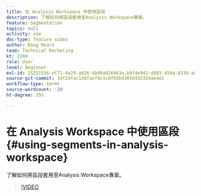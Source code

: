 ```yaml
---
title: 在 Analysis Workspace 中使用區段
description: 了解如何將區段套用至Analysis Workspace專案。
feature: Segmentation
topics: null
activity: use
doc-type: feature video
author: Doug Moore
team: Technical Marketing
kt: 2104
role: User
level: Beginner
exl-id: 25251556-ef71-4e29-a026-4b8ba9269b3a,b9f4e941-dd03-458a-8338-a6a19244e588
source-git-commit: 34f24fac13dfaef0c1c8f03bd365d432324ae4d1
workflow-type: tm+mt
source-wordcount: '28'
ht-degree: 35%

---
```


# 在 Analysis Workspace 中使用區段 {#using-segments-in-analysis-workspace}

了解如何將區段套用至Analysis Workspace專案。

>[!VIDEO](https://video.tv.adobe.com/v/23977/?quality=12)
